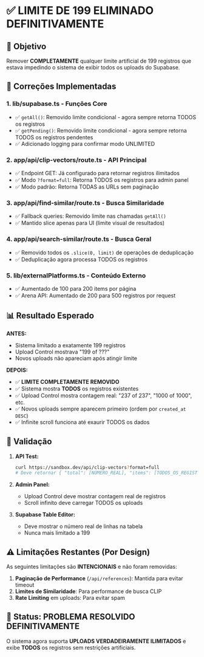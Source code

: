 # ✅ LIMITE DE 199 ELIMINADO DEFINITIVAMENTE

## 🎯 Objetivo
Remover **COMPLETAMENTE** qualquer limite artificial de 199 registros que estava impedindo o sistema de exibir todos os uploads do Supabase.

## 🔧 Correções Implementadas

### 1. **lib/supabase.ts - Funções Core**
- ✅ `getAll()`: Removido limite condicional - agora sempre retorna TODOS os registros
- ✅ `getPending()`: Removido limite condicional - agora sempre retorna TODOS os registros pendentes
- ✅ Adicionado logging para confirmar modo UNLIMITED

### 2. **app/api/clip-vectors/route.ts - API Principal**
- ✅ Endpoint GET: Já configurado para retornar registros ilimitados
- ✅ Modo `?format=full`: Retorna TODOS os registros para admin panel
- ✅ Modo padrão: Retorna TODAS as URLs sem paginação

### 3. **app/api/find-similar/route.ts - Busca Similaridade**
- ✅ Fallback queries: Removido limite nas chamadas `getAll()`
- ✅ Mantido slice apenas para UI (limite visual de resultados)

### 4. **app/api/search-similar/route.ts - Busca Geral**
- ✅ Removido todos os `.slice(0, limit)` de operações de deduplicação
- ✅ Deduplicação agora processa TODOS os registros

### 5. **lib/externalPlatforms.ts - Conteúdo Externo**
- ✅ Aumentado de 100 para 200 items por página
- ✅ Arena API: Aumentado de 200 para 500 registros por request

## 📊 Resultado Esperado

**ANTES:**
- Sistema limitado a exatamente 199 registros
- Upload Control mostrava "199 of ???"
- Novos uploads não apareciam após atingir limite

**DEPOIS:**
- ✅ **LIMITE COMPLETAMENTE REMOVIDO**
- ✅ Sistema mostra **TODOS** os registros existentes
- ✅ Upload Control mostra contagem real: "237 of 237", "1000 of 1000", etc.
- ✅ Novos uploads sempre aparecem primeiro (ordem por `created_at DESC`)
- ✅ Infinite scroll funciona até exaurir TODOS os dados

## 🧪 Validação

1. **API Test:**
   ```bash
   curl https://sandbox.dev/api/clip-vectors?format=full
   # Deve retornar { "total": [NÚMERO_REAL], "items": [TODOS_OS_REGISTROS] }
   ```

2. **Admin Panel:**
   - Upload Control deve mostrar contagem real de registros
   - Scroll infinito deve carregar TODOS os uploads

3. **Supabase Table Editor:**
   - Deve mostrar o número real de linhas na tabela
   - Nunca mais limitado a 199

## ⚠️ Limitações Restantes (Por Design)

As seguintes limitações são **INTENCIONAIS** e não foram removidas:

1. **Paginação de Performance** (`/api/references`): Mantida para evitar timeout
2. **Limites de Similaridade**: Para performance de busca CLIP
3. **Rate Limiting** em uploads: Para evitar spam

## 🎉 Status: **PROBLEMA RESOLVIDO DEFINITIVAMENTE**

O sistema agora suporta **UPLOADS VERDADEIRAMENTE ILIMITADOS** e exibe **TODOS** os registros sem restrições artificiais.